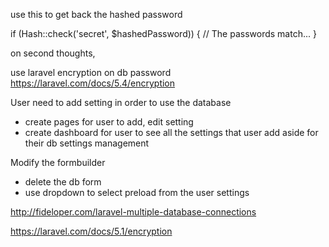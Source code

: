 
use this to get back the hashed password

if (Hash::check('secret', $hashedPassword))
{
    // The passwords match...
}

on second thoughts,

use laravel encryption on db password
https://laravel.com/docs/5.4/encryption

User need to add setting in order to use the database
- create pages for user to add, edit setting
- create dashboard for user to see all the settings that user add aside for their db settings management

Modify the formbuilder
- delete the db form
- use dropdown to select preload from the user settings

http://fideloper.com/laravel-multiple-database-connections

https://laravel.com/docs/5.1/encryption
